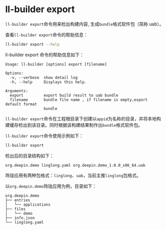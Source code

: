# ll-builder export

`ll-builder export`命令用来检出构建内容, 生成`bundle`格式软件包（简称 uab）。

查看`ll-builder export`命令的帮助信息：

```bash
ll-builder export --help
```

ll-builder export 命令的帮助信息如下：

```plain
Usage: ll-builder [options] export [filename]

Options:
  -v, --verbose  show detail log
  -h, --help     Displays this help.

Arguments:
  export         export build result to uab bundle
  filename       bundle file name , if filename is empty,export default format
                 bundle
```

`ll-builder export`命令在工程根目录下创建以`appid`为名称的目录，并将本地构建缓存检出到该目录。同时根据该构建结果制作出`bundle`格式软件包。

`ll-builder export`命令使用示例如下：

```bash
ll-builder export
```

检出后的目录结构如下：

```plain
org.deepin.demo linglong.yaml org.deepin.demo_1.0.0_x86_64.uab
```

玲珑应用有两种包格式：`linglong`、`uab`，当前主推`linglong`包格式。

以`org.deepin.demo`玲珑应用为例，目录如下：

```plain
org.deepin.demo
├── entries
│   └── applications
├── files
│   └── demo
├── info.json
└── linglong.yaml
```
